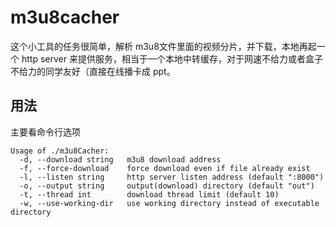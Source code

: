 # m3u8cacher

这个小工具的任务很简单，解析 m3u8文件里面的视频分片，并下载，本地再起一个 http server 来提供服务，相当于一个本地中转缓存，对于网速不给力或者盒子不给力的同学友好（直接在线播卡成 ppt。

## 用法
主要看命令行选项
```
Usage of ./m3u8Cacher:
  -d, --download string   m3u8 download address
  -f, --force-download    force download even if file already exist
  -l, --listen string     http server listen address (default ":8000")
  -o, --output string     output(download) directory (default "out")
  -t, --thread int        download thread limit (default 10)
  -w, --use-working-dir   use working directory instead of executable directory
```